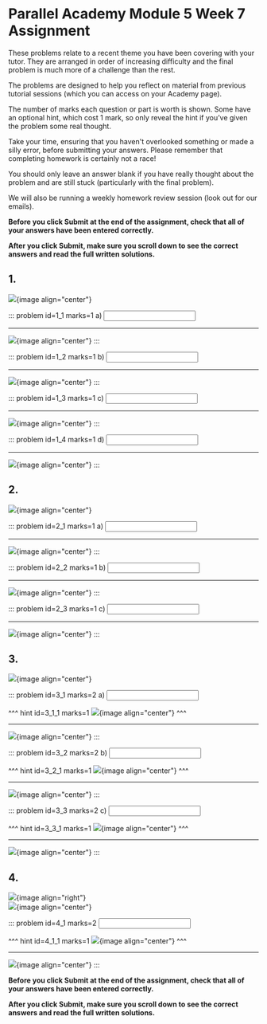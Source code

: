 # Parallel Academy Module 5 Week 7 Assignment

These problems relate to a recent theme you have been covering with your tutor. They are arranged in order of increasing difficulty and the final problem is much more of a challenge than the rest.  

The problems are designed to help you reflect on material from previous tutorial sessions (which you can access on your Academy page).  

The number of marks each question or part is worth is shown. Some have an optional hint, which cost 1 mark, so only reveal the hint if you’ve given the problem some real thought.   

Take your time, ensuring that you haven't overlooked something or made a silly error, before submitting your answers. Please remember that completing homework is certainly not a race!  

You should only leave an answer blank if you have really thought about the problem and are still stuck (particularly with the final problem).  

We will also be running a weekly homework review session (look out for our emails).  

**Before you click Submit at the end of the assignment, check that all of your answers have been entered correctly.** 
  
**After you click Submit, make sure you scroll down to see the correct answers and read the full written solutions.**  

## 1.	
![](/resources/academy-5-week-8/q1.png){image align="center"}  

::: problem id=1_1 marks=1
a) <input type="number" solution="12"/>  

---

![](/resources/academy-5-week-8/s1a.png){image align="center"}
:::  

::: problem id=1_2 marks=1
b) <input type="number" solution="11"/>  

---

![](/resources/academy-5-week-8/s1b.png){image align="center"}
:::  

::: problem id=1_3 marks=1
c) <input type="number" solution="10"/>  

---

![](/resources/academy-5-week-8/s1c.png){image align="center"}
:::  

::: problem id=1_4 marks=1
d) <input type="number" solution="5"/>  

---

![](/resources/academy-5-week-8/s1d.png){image align="center"}
:::


## 2.
![](/resources/academy-5-week-8/q2.png){image align="center"}  

::: problem id=2_1 marks=1
a) <input type="number" solution="8"/>  

---

![](/resources/academy-5-week-8/s2a.png){image align="center"}
:::  

::: problem id=2_2 marks=1
b) <input type="number" solution="25"/>  

---

![](/resources/academy-5-week-8/s2b.png){image align="center"}
:::  

::: problem id=2_3 marks=1
c) <input type="number" solution="15"/>  

---

![](/resources/academy-5-week-8/s2c.png){image align="center"}
::: 


## 3.
![](/resources/academy-5-week-8/q3.png){image align="center"}   

::: problem id=3_1 marks=2
a) <input type="number" solution="16"/>  

^^^ hint id=3_1_1 marks=1
![](/resources/academy-5-week-8/h3a.png){image align="center"} 
^^^  

---

![](/resources/academy-5-week-8/s3a.png){image align="center"}
:::  

::: problem id=3_2 marks=2
b) <input type="number" solution="6"/>  

^^^ hint id=3_2_1 marks=1
![](/resources/academy-5-week-8/h3b.png){image align="center"} 
^^^  

---

![](/resources/academy-5-week-8/s3b.png){image align="center"}
::: 

::: problem id=3_3 marks=2
c) <input type="number" solution="8"/>  

^^^ hint id=3_3_1 marks=1
![](/resources/academy-5-week-8/h3c.png){image align="center"} 
^^^  

---

![](/resources/academy-5-week-8/s3c.png){image align="center"}
:::  


## 4.
![](/resources/academy-4-week-2/4-skull.png){image align="right"}  
![](/resources/academy-5-week-8/q4.png){image align="center"}  
 
::: problem id=4_1 marks=2
<input type="number" solution="15"/>  

^^^ hint id=4_1_1 marks=1
![](/resources/academy-5-week-8/h4.png){image align="center"} 
^^^  

---

![](/resources/academy-5-week-8/s4.png){image align="center"}
:::  

**Before you click Submit at the end of the assignment, check that all of your answers have been entered correctly.** 
  
**After you click Submit, make sure you scroll down to see the correct answers and read the full written solutions.**  